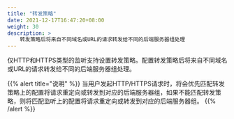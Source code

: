 ```yaml
---
title: "转发策略"
date: 2021-12-17T16:47:20+08:00
weight: 30
description: >
    转发策略后将来自不同域名或URL的请求转发给不同的后端服务器组处理
---
```


仅HTTP和HTTPS类型的监听支持设置转发策略。配置转发策略后将来自不同域名或URL的请求转发给不同的后端服务器组处理。

{{% alert title="说明" %}}
当用户发起HTTP/HTTPS请求时，将会优先匹配转发策略上的配置将请求重定向或转发到对应的后端服务器组，如果不能匹配转发策略，则将匹配监听上的配置将请求重定向或转发到对应的后端服务器组。
{{% /alert %}}